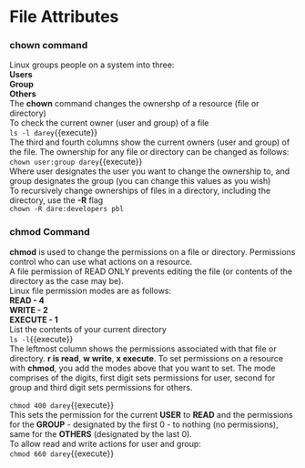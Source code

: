 # File Attributes
### chown command
Linux groups people on a system into three:  
**Users**  
**Group**  
**Others**  
The **chown** command changes the ownershp of a resource (file or directory)  
To check the current owner (user and group) of a file  
`ls -l darey`{{execute}}  
The third and fourth columns show the current owners (user and group) of the file.
The ownership for any file or directory can be changed as follows:  
`chown user:group darey`{{execute}}  
Where user designates the user you want to change the ownership to, and group designates the group (you can change this values as you wish)  
To recursively change ownerships of files in a directory, including the directory, use the **-R** flag  
`chown -R dare:developers pbl`  
  
### chmod Command
**chmod** is used to change the permissions on a file or directory. Permissions control who can use what actions on a resource.  
A file permission of READ ONLY prevents editing the file (or contents of the directory as the case may be).  
Linux file permission modes are as follows:  
**READ - 4**  
**WRITE - 2**  
**EXECUTE - 1**  
List the contents of your current directory  
`ls -l`{{execute}}  
The leftmost column shows the permissions associated with that file or directory. **r is read**, **w write**, **x execute**. 
To set permissions on a resource with **chmod**, you add the modes above that you want to set. The mode comprises of the digits, first digit sets permissions for user, second for group and third digit sets permissions for others.  
  
`chmod 400 darey`{{execute}}  
This sets the permission for the current **USER** to **READ** and the permissions for the **GROUP** - designated by the first 0 - to nothing (no permissions), same for the **OTHERS** (designated by the last 0).  
To allow read and write actions for user and group:  
`chmod 660 darey`{{execute}}